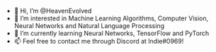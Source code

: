 - 👋 Hi, I’m @HeavenEvolved
- 👀 I’m interested in Machine Learning Algorithms, Computer Vision, Neural Networks and Natural Language Processing
- 🌱 I’m currently learning Neural Networks, TensorFlow and PyTorch
- 📫 Feel free to contact me through Discord at Indie#0969!

<!---
HeavenEvolved/HeavenEvolved is a ✨ special ✨ repository because its `README.md` (this file) appears on your GitHub profile.
You can click the Preview link to take a look at your changes.
--->
